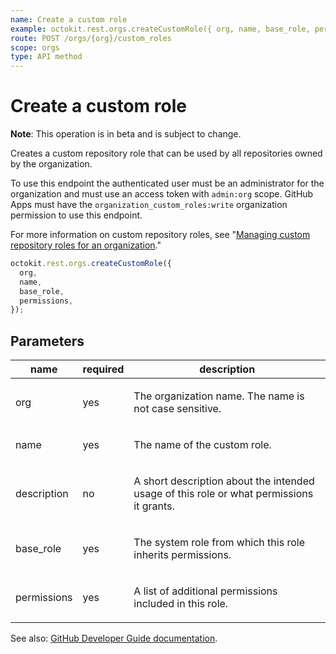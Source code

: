 ```yaml
---
name: Create a custom role
example: octokit.rest.orgs.createCustomRole({ org, name, base_role, permissions })
route: POST /orgs/{org}/custom_roles
scope: orgs
type: API method
---
```


# Create a custom role

**Note**: This operation is in beta and is subject to change.

Creates a custom repository role that can be used by all repositories owned by the organization.

To use this endpoint the authenticated user must be an administrator for the organization and must use an access token with `admin:org` scope.
GitHub Apps must have the `organization_custom_roles:write` organization permission to use this endpoint.

For more information on custom repository roles, see "[Managing custom repository roles for an organization](https://docs.github.com/enterprise-cloud@latest//organizations/managing-peoples-access-to-your-organization-with-roles/managing-custom-repository-roles-for-an-organization)."

```js
octokit.rest.orgs.createCustomRole({
  org,
  name,
  base_role,
  permissions,
});
```

## Parameters

<table>
  <thead>
    <tr>
      <th>name</th>
      <th>required</th>
      <th>description</th>
    </tr>
  </thead>
  <tbody>
    <tr><td>org</td><td>yes</td><td>

The organization name. The name is not case sensitive.

</td></tr>
<tr><td>name</td><td>yes</td><td>

The name of the custom role.

</td></tr>
<tr><td>description</td><td>no</td><td>

A short description about the intended usage of this role or what permissions it grants.

</td></tr>
<tr><td>base_role</td><td>yes</td><td>

The system role from which this role inherits permissions.

</td></tr>
<tr><td>permissions</td><td>yes</td><td>

A list of additional permissions included in this role.

</td></tr>
  </tbody>
</table>

See also: [GitHub Developer Guide documentation](https://docs.github.com/enterprise-cloud@latest//rest/reference/orgs#create-a-custom-role).

